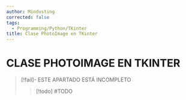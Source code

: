 ```yaml
---
author: Mindusting
corrected: false
tags:
  - Programming/Python/TKinter
title: Clase PhotoImage en TKinter
---
```


# CLASE PHOTOIMAGE EN TKINTER

> [!fail]- ESTE APARTADO ESTÁ INCOMPLETO
> > [!todo] #TODO
